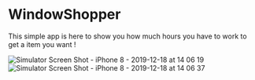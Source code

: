 # WindowShopper

This simple app is here to show you how much hours you have to work to get a item you want !

![Simulator Screen Shot - iPhone 8 - 2019-12-18 at 14 06 19](https://user-images.githubusercontent.com/38377722/71088837-b9445000-219f-11ea-80bb-23b9e0c3d952.png) ![Simulator Screen Shot - iPhone 8 - 2019-12-18 at 14 06 37](https://user-images.githubusercontent.com/38377722/71088845-bba6aa00-219f-11ea-8d4f-7049f355af04.png)
